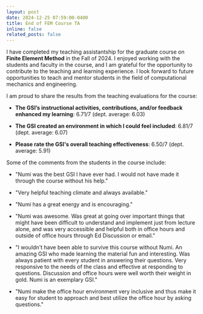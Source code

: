 ```yaml
---
layout: post
date: 2024-12-25 07:59:00-0400
title: End of FEM Course TA
inline: false
related_posts: false
---
```


I have completed my teaching assistantship for the graduate course on **Finite Element Method** in the Fall of 2024. I enjoyed working with the students and faculty in the course, and I am grateful for the opportunity to contribute to the teaching and learning experience. I look forward to future opportunities to teach and mentor students in the field of computational mechanics and engineering.

I am proud to share the results from the teaching evaluations for the course:

* **The GSI’s instructional activities, contributions, and/or feedback enhanced my learning**: 6.71/7 (dept. average: 6.03)

* **The GSI created an environment in which I could feel included**: 6.81/7 (dept. average: 6.07)

* **Please rate the GSI's overall teaching effectiveness**: 6.50/7 (dept. average: 5.91)

Some of the comments from the students in the course include:

* "Numi was the best GSI I have ever had. I would not have made it through the course without his help."

* "Very helpful teaching climate and always available."

* "Numi has a great energy and is encouraging."

* "Numi was awesome. Was great at going over important things that might have been difficult to understand and implement just from lecture alone, and was very accessible and helpful both in office hours and outside of office hours through Ed Discussion or email."

* "I wouldn't have been able to survive this course without Numi. An amazing GSI who made learning the material fun and interesting. Was always patient with every student in answering their questions. Very responsive to the needs of the class and effective at responding to questions. Discussion and office hours were well worth their weight in gold. Numi is an exemplary GSI."

* "Numi make the office hour environment very inclusive and thus make it easy for student to approach and best utilize the office hour by asking questions."

